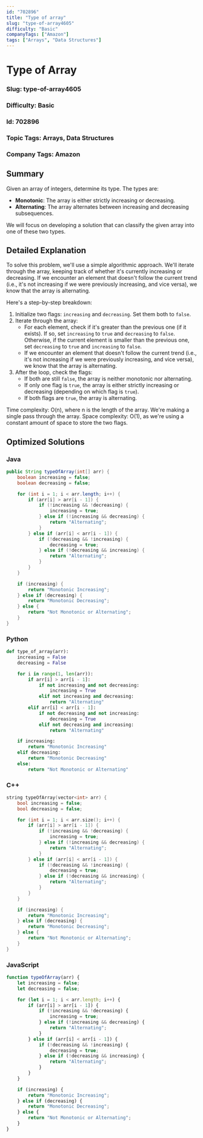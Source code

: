 ```yaml
---
id: "702896"
title: "Type of array"
slug: "type-of-array4605"
difficulty: "Basic"
companyTags: ["Amazon"]
tags: ["Arrays", "Data Structures"]
---
```


**Type of Array**
===============

### Slug: type-of-array4605
### Difficulty: Basic
### Id: 702896
### Topic Tags: Arrays, Data Structures
### Company Tags: Amazon

## Summary
Given an array of integers, determine its type. The types are:
- **Monotonic**: The array is either strictly increasing or decreasing.
- **Alternating**: The array alternates between increasing and decreasing subsequences.

We will focus on developing a solution that can classify the given array into one of these two types.

## Detailed Explanation
To solve this problem, we'll use a simple algorithmic approach. We'll iterate through the array, keeping track of whether it's currently increasing or decreasing. If we encounter an element that doesn't follow the current trend (i.e., it's not increasing if we were previously increasing, and vice versa), we know that the array is alternating.

Here's a step-by-step breakdown:

1. Initialize two flags: `increasing` and `decreasing`. Set them both to `false`.
2. Iterate through the array:
   - For each element, check if it's greater than the previous one (if it exists). If so, set `increasing` to `true` and `decreasing` to `false`. Otherwise, if the current element is smaller than the previous one, set `decreasing` to `true` and `increasing` to `false`.
   - If we encounter an element that doesn't follow the current trend (i.e., it's not increasing if we were previously increasing, and vice versa), we know that the array is alternating.
3. After the loop, check the flags:
   - If both are still `false`, the array is neither monotonic nor alternating.
   - If only one flag is `true`, the array is either strictly increasing or decreasing (depending on which flag is `true`).
   - If both flags are `true`, the array is alternating.

Time complexity: O(n), where n is the length of the array. We're making a single pass through the array.
Space complexity: O(1), as we're using a constant amount of space to store the two flags.

## Optimized Solutions

### Java
```java
public String typeOfArray(int[] arr) {
    boolean increasing = false;
    boolean decreasing = false;

    for (int i = 1; i < arr.length; i++) {
        if (arr[i] > arr[i - 1]) {
            if (!increasing && !decreasing) {
                increasing = true;
            } else if (!increasing && decreasing) {
                return "Alternating";
            }
        } else if (arr[i] < arr[i - 1]) {
            if (!decreasing && !increasing) {
                decreasing = true;
            } else if (!decreasing && increasing) {
                return "Alternating";
            }
        }
    }

    if (increasing) {
        return "Monotonic Increasing";
    } else if (decreasing) {
        return "Monotonic Decreasing";
    } else {
        return "Not Monotonic or Alternating";
    }
}
```

### Python
```python
def type_of_array(arr):
    increasing = False
    decreasing = False

    for i in range(1, len(arr)):
        if arr[i] > arr[i - 1]:
            if not increasing and not decreasing:
                increasing = True
            elif not increasing and decreasing:
                return "Alternating"
        elif arr[i] < arr[i - 1]:
            if not decreasing and not increasing:
                decreasing = True
            elif not decreasing and increasing:
                return "Alternating"

    if increasing:
        return "Monotonic Increasing"
    elif decreasing:
        return "Monotonic Decreasing"
    else:
        return "Not Monotonic or Alternating"
```

### C++
```cpp
string typeOfArray(vector<int> arr) {
    bool increasing = false;
    bool decreasing = false;

    for (int i = 1; i < arr.size(); i++) {
        if (arr[i] > arr[i - 1]) {
            if (!increasing && !decreasing) {
                increasing = true;
            } else if (!increasing && decreasing) {
                return "Alternating";
            }
        } else if (arr[i] < arr[i - 1]) {
            if (!decreasing && !increasing) {
                decreasing = true;
            } else if (!decreasing && increasing) {
                return "Alternating";
            }
        }
    }

    if (increasing) {
        return "Monotonic Increasing";
    } else if (decreasing) {
        return "Monotonic Decreasing";
    } else {
        return "Not Monotonic or Alternating";
    }
}
```

### JavaScript
```javascript
function typeOfArray(arr) {
    let increasing = false;
    let decreasing = false;

    for (let i = 1; i < arr.length; i++) {
        if (arr[i] > arr[i - 1]) {
            if (!increasing && !decreasing) {
                increasing = true;
            } else if (!increasing && decreasing) {
                return "Alternating";
            }
        } else if (arr[i] < arr[i - 1]) {
            if (!decreasing && !increasing) {
                decreasing = true;
            } else if (!decreasing && increasing) {
                return "Alternating";
            }
        }
    }

    if (increasing) {
        return "Monotonic Increasing";
    } else if (decreasing) {
        return "Monotonic Decreasing";
    } else {
        return "Not Monotonic or Alternating";
    }
}
```